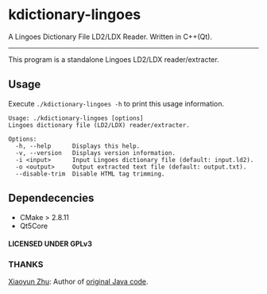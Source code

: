 kdictionary-lingoes
===================

A Lingoes Dictionary File LD2/LDX Reader. Written in C++(Qt).

-----------------------

This program is a standalone Lingoes LD2/LDX reader/extracter.

## Usage

Execute `./kdictionary-lingoes -h` to print this usage information.

```
Usage: ./kdictionary-lingoes [options]
Lingoes dictionary file (LD2/LDX) reader/extracter.

Options:
  -h, --help      Displays this help.
  -v, --version   Displays version information.
  -i <input>      Input Lingoes dictionary file (default: input.ld2).
  -o <output>     Output extracted text file (default: output.txt).
  --disable-trim  Disable HTML tag trimming.
```

## Dependecencies

- CMake > 2.8.11
- Qt5Core

#### LICENSED UNDER GPLv3 ######

### THANKS

[Xiaoyun Zhu](https://code.google.com/u/117780958602636136739/): Author of [original Java code](https://code.google.com/p/dict4cn/source/browse/trunk/importer/src/LingoesLd2Reader.java). 

